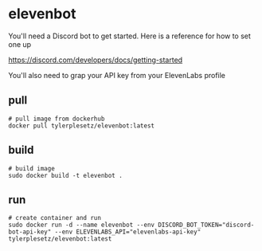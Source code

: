 # elevenbot
You'll need a Discord bot to get started. Here is a reference for how to set one up

https://discord.com/developers/docs/getting-started

You'll also need to grap your API key from your ElevenLabs profile

## pull
```docker
# pull image from dockerhub
docker pull tylerplesetz/elevenbot:latest
```

## build
```docker
# build image
sudo docker build -t elevenbot .
```


## run
```docker
# create container and run
sudo docker run -d --name elevenbot --env DISCORD_BOT_TOKEN="discord-bot-api-key" --env ELEVENLABS_API="elevenlabs-api-key" tylerplesetz/elevenbot:latest
